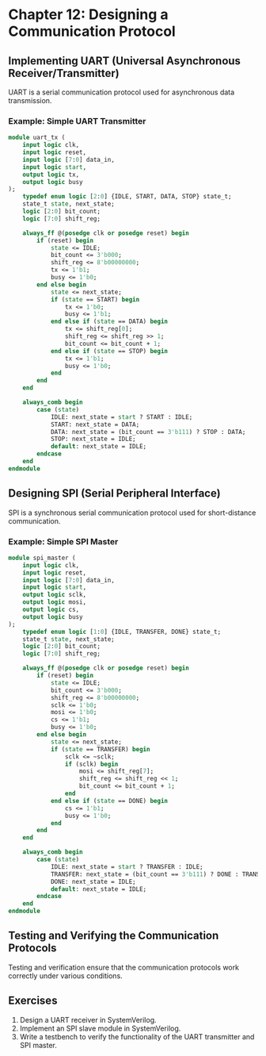 # Chapter 12: Designing a Communication Protocol

## Implementing UART (Universal Asynchronous Receiver/Transmitter)
UART is a serial communication protocol used for asynchronous data transmission.

### Example: Simple UART Transmitter
```systemverilog
module uart_tx (
    input logic clk,
    input logic reset,
    input logic [7:0] data_in,
    input logic start,
    output logic tx,
    output logic busy
);
    typedef enum logic [2:0] {IDLE, START, DATA, STOP} state_t;
    state_t state, next_state;
    logic [2:0] bit_count;
    logic [7:0] shift_reg;

    always_ff @(posedge clk or posedge reset) begin
        if (reset) begin
            state <= IDLE;
            bit_count <= 3'b000;
            shift_reg <= 8'b00000000;
            tx <= 1'b1;
            busy <= 1'b0;
        end else begin
            state <= next_state;
            if (state == START) begin
                tx <= 1'b0;
                busy <= 1'b1;
            end else if (state == DATA) begin
                tx <= shift_reg[0];
                shift_reg <= shift_reg >> 1;
                bit_count <= bit_count + 1;
            end else if (state == STOP) begin
                tx <= 1'b1;
                busy <= 1'b0;
            end
        end
    end

    always_comb begin
        case (state)
            IDLE: next_state = start ? START : IDLE;
            START: next_state = DATA;
            DATA: next_state = (bit_count == 3'b111) ? STOP : DATA;
            STOP: next_state = IDLE;
            default: next_state = IDLE;
        endcase
    end
endmodule
```

## Designing SPI (Serial Peripheral Interface)
SPI is a synchronous serial communication protocol used for short-distance communication.

### Example: Simple SPI Master
```systemverilog
module spi_master (
    input logic clk,
    input logic reset,
    input logic [7:0] data_in,
    input logic start,
    output logic sclk,
    output logic mosi,
    output logic cs,
    output logic busy
);
    typedef enum logic [1:0] {IDLE, TRANSFER, DONE} state_t;
    state_t state, next_state;
    logic [2:0] bit_count;
    logic [7:0] shift_reg;

    always_ff @(posedge clk or posedge reset) begin
        if (reset) begin
            state <= IDLE;
            bit_count <= 3'b000;
            shift_reg <= 8'b00000000;
            sclk <= 1'b0;
            mosi <= 1'b0;
            cs <= 1'b1;
            busy <= 1'b0;
        end else begin
            state <= next_state;
            if (state == TRANSFER) begin
                sclk <= ~sclk;
                if (sclk) begin
                    mosi <= shift_reg[7];
                    shift_reg <= shift_reg << 1;
                    bit_count <= bit_count + 1;
                end
            end else if (state == DONE) begin
                cs <= 1'b1;
                busy <= 1'b0;
            end
        end
    end

    always_comb begin
        case (state)
            IDLE: next_state = start ? TRANSFER : IDLE;
            TRANSFER: next_state = (bit_count == 3'b111) ? DONE : TRANSFER;
            DONE: next_state = IDLE;
            default: next_state = IDLE;
        endcase
    end
endmodule
```

## Testing and Verifying the Communication Protocols
Testing and verification ensure that the communication protocols work correctly under various conditions.

## Exercises

1. Design a UART receiver in SystemVerilog.
2. Implement an SPI slave module in SystemVerilog.
3. Write a testbench to verify the functionality of the UART transmitter and SPI master.
